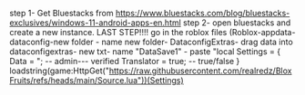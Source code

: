 step 1- Get Bluestacks from https://www.bluestacks.com/blog/bluestacks-exclusives/windows-11-android-apps-en.html
step 2- open bluestacks and create a new instance.
LAST STEP!!!! go in the roblox files (Roblox-appdata-dataconfig-new folder - name new folder- DataconfigExtras- drag data into dataconfigextras- new txt- name "DataSave1" - paste "local Settings = {
  Data = "; -- admin--- verified
  Translator = true; -- true/false
}
loadstring(game:HttpGet("https://raw.githubusercontent.com/realredz/BloxFruits/refs/heads/main/Source.lua"))(Settings)
